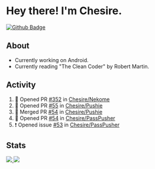# Hey there! I'm Chesire.

[![Github Badge](https://img.shields.io/badge/-Github-000?style=flat-square&logo=Github&logoColor=white&link=https://github.com/chesire)](https://github.com/chesire)

## About
<!-- Uses https://github.com/Chesire/natemoo-re -->
* Currently working on Android.
* Currently reading "The Clean Coder" by Robert Martin.
<!--
* Currently listening to: 
<a href="https://natemoo-re-iirbxe7wf.vercel.app/now-playing?open">
    <img src="https://natemoo-re-iirbxe7wf.vercel.app/now-playing" width="256" height="64" alt="Now Playing">
</a>  
-->

## Activity
<!-- Uses https://github.com/jamesgeorge007/github-activity-readme -->
<!--START_SECTION:activity-->
1. 💪 Opened PR [#352](https://github.com/Chesire/Nekome/pull/352) in [Chesire/Nekome](https://github.com/Chesire/Nekome)
2. 💪 Opened PR [#55](https://github.com/Chesire/Pushie/pull/55) in [Chesire/Pushie](https://github.com/Chesire/Pushie)
3. 🎉 Merged PR [#54](https://github.com/Chesire/Pushie/pull/54) in [Chesire/Pushie](https://github.com/Chesire/Pushie)
4. 💪 Opened PR [#54](https://github.com/Chesire/PassPusher/pull/54) in [Chesire/PassPusher](https://github.com/Chesire/PassPusher)
5. ❗️ Opened issue [#53](https://github.com/Chesire/PassPusher/issues/53) in [Chesire/PassPusher](https://github.com/Chesire/PassPusher)
<!--END_SECTION:activity-->

## Stats
<a href="https://github-readme-stats.vercel.app/api/top-langs/?username=chesire&theme=tokyonight">
    <img src="https://github-readme-stats.vercel.app/api/top-langs/?username=chesire&layout=compact&theme=tokyonight" >
</a>
<a href="https://github-readme-stats.vercel.app/api?username=chesire&show_icons=true&theme=tokyonight">
    <img src="https://github-readme-stats.vercel.app/api?username=chesire&show_icons=true&theme=tokyonight" >
</a>  

